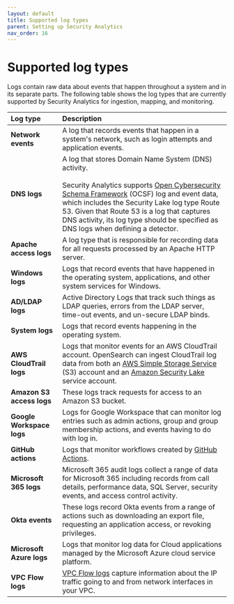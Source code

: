 ```yaml
---
layout: default
title: Supported log types
parent: Setting up Security Analytics
nav_order: 16
---
```



# Supported log types

Logs contain raw data about events that happen throughout a system and in its separate parts. The following table shows the log types that are currently supported by Security Analytics for ingestion, mapping, and monitoring.

| Log type | Description |
| :--- |:--- |
| **Network events** | A log that records events that happen in a system's network, such as login attempts and application events. |
| **DNS logs** | A log that stores Domain Name System (DNS) activity. <br> <br> Security Analytics supports [Open Cybersecurity Schema Framework](https://docs.aws.amazon.com/security-lake/latest/userguide/open-cybersecurity-schema-framework.html) (OCSF) log and event data, which includes the Security Lake log type Route 53. Given that Route 53 is a log that captures DNS activity, its log type should be specified as DNS logs when defining a detector. |
| **Apache access logs** | A log type that is responsible for recording data for all requests processed by an Apache HTTP server. 
| **Windows logs** | Logs that record events that have happened in the operating system, applications, and other system services for Windows.
| **AD/LDAP logs** | Active Directory Logs that track such things as LDAP queries, errors from the LDAP server, time-out events, and un-secure LDAP binds.
| **System logs** | Logs that record events happening in the operating system.
| **AWS CloudTrail logs** | Logs that monitor events for an AWS CloudTrail account. OpenSearch can ingest CloudTrail log data from both an [AWS Simple Storage Service](https://docs.aws.amazon.com/AmazonS3/latest/userguide/Welcome.html) (S3) account and an [Amazon Security Lake](https://docs.aws.amazon.com/security-lake/latest/userguide/what-is-security-lake.html) service account.  
| **Amazon S3 access logs** | These logs track requests for access to an Amazon S3 bucket.
| **Google Workspace logs** | Logs for Google Workspace that can monitor log entries such as admin actions, group and group membership actions, and events having to do with log in.   
| **GitHub actions** | Logs that monitor workflows created by [GitHub Actions](https://docs.github.com/en/actions/learn-github-actions/understanding-github-actions).
| **Microsoft 365 logs** | Microsoft 365 audit logs collect a range of data for Microsoft 365 including records from call details, performance data, SQL Server, security events, and access control activity.
| **Okta events** | These logs record Okta events from a range of actions such as downloading an export file, requesting an application access, or revoking privileges. 
| **Microsoft Azure logs** | Logs that monitor log data for Cloud applications managed by the Microsoft Azure cloud service platform.
| **VPC Flow logs** | [VPC Flow logs](https://docs.aws.amazon.com/prescriptive-guidance/latest/logging-monitoring-for-application-owners/vpc-flow-logs.html) capture information about the IP traffic going to and from network interfaces in your VPC.

